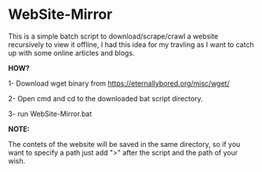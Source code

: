 # WebSite-Mirror
This is a simple batch script to download/scrape/crawl a website recursively to view it offline, I had this idea for my travling as I want to catch up with some online articles and blogs. 

**HOW?**

1- Download wget binary from https://eternallybored.org/misc/wget/

2- Open cmd and cd to the downloaded bat script directory. 

3- run WebSite-Mirror.bat 



**NOTE:**

The contets of the website will be saved in the same directory, so if you want to specify a path just add ">" after the script and the path of your wish.
